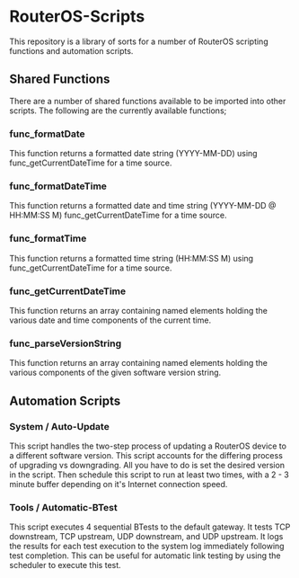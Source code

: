# RouterOS-Scripts
This repository is a library of sorts for a number of RouterOS scripting functions and automation scripts.

## Shared Functions
There are a number of shared functions available to be imported into other scripts. The following are the currently available functions;

### func_formatDate
This function returns a formatted date string (YYYY-MM-DD) using func_getCurrentDateTime for a time source.

### func_formatDateTime
This function returns a formatted date and time string (YYYY-MM-DD @ HH:MM:SS M) func_getCurrentDateTime for a time source.

### func_formatTime
This function returns a formatted time string (HH:MM:SS M) using func_getCurrentDateTime for a time source.

### func_getCurrentDateTime
This function returns an array containing named elements holding the various date and time components of the current time.

### func_parseVersionString
This function returns an array containing named elements holding the various components of the given software version string.

## Automation Scripts

### System / Auto-Update
This script handles the two-step process of updating a RouterOS device to a different software version. This script accounts for the differing process of upgrading vs downgrading. All you have to do is set the desired version in the script. Then schedule this script to run at least two times, with a 2 - 3 minute buffer depending on it's Internet connection speed.

### Tools / Automatic-BTest
This script executes 4 sequential BTests to the default gateway. It tests TCP downstream, TCP upstream, UDP downstream, and UDP upstream. It logs the results for each test execution to the system log immediately following test completion. This can be useful for automatic link testing by using the scheduler to execute this test.
